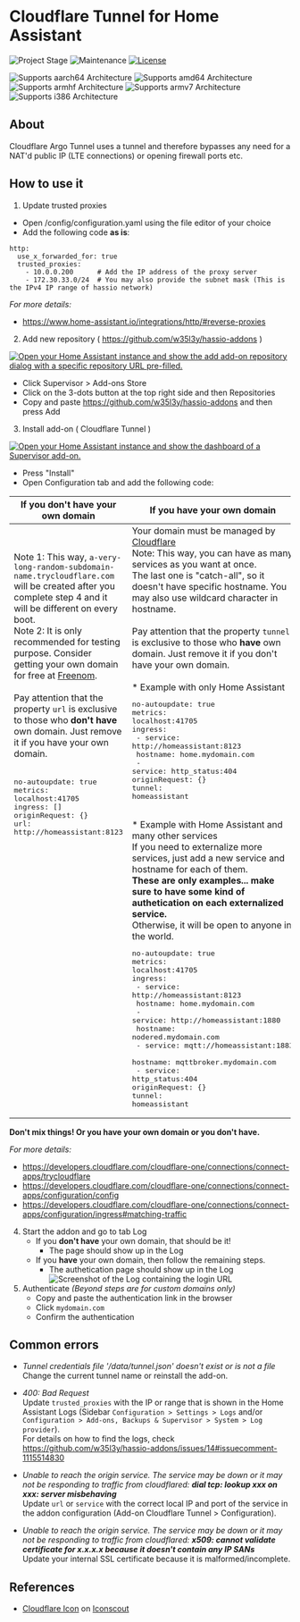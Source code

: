 # Cloudflare Tunnel for Home Assistant

![Project Stage][project-stage-shield]
![Maintenance][maintenance-shield]
[![License][license-shield]][license]

![Supports aarch64 Architecture][aarch64-shield]
![Supports amd64 Architecture][amd64-shield]
![Supports armhf Architecture][armhf-shield]
![Supports armv7 Architecture][armv7-shield]
![Supports i386 Architecture][i386-shield]

## About

Cloudflare Argo Tunnel uses a tunnel and therefore bypasses any need for a NAT'd public IP (LTE connections) or opening firewall ports etc.

## How to use it

1. Update trusted proxies<br />

- Open /config/configuration.yaml using the file editor of your choice
- Add the following code **as is**:

```
http:
  use_x_forwarded_for: true
  trusted_proxies:
    - 10.0.0.200      # Add the IP address of the proxy server
    - 172.30.33.0/24  # You may also provide the subnet mask (This is the IPv4 IP range of hassio network)
```

_For more details:_

- https://www.home-assistant.io/integrations/http/#reverse-proxies

2. Add new repository ( https://github.com/w35l3y/hassio-addons )<br />

[![Open your Home Assistant instance and show the add add-on repository dialog with a specific repository URL pre-filled.](https://my.home-assistant.io/badges/supervisor_add_addon_repository.svg)](https://my.home-assistant.io/redirect/supervisor_add_addon_repository/?repository_url=https%3A%2F%2Fgithub.com%2Fw35l3y%2Fhassio-addons)

- Click Supervisor > Add-ons Store<br />
- Click on the 3-dots button at the top right side and then Repositories<br />
- Copy and paste https://github.com/w35l3y/hassio-addons and then press Add<br />

3. Install add-on ( Cloudflare Tunnel )<br />

[![Open your Home Assistant instance and show the dashboard of a Supervisor add-on.](https://my.home-assistant.io/badges/supervisor_addon.svg)](https://my.home-assistant.io/redirect/supervisor_addon/?addon=c50d1fa4_cloudflare_tunnel&repository_url=https%3A%2F%2Fgithub.com%2Fw35l3y%2Fhassio-addons)

- Press "Install"
- Open Configuration tab and add the following code:

| If you don't have your own domain | If you have your own domain |
|---|---|
| Note 1: This way, `a-very-long-random-subdomain-name.trycloudflare.com` will be created after you complete step 4 and it will be different on every boot.<br />Note 2: It is only recommended for testing purpose. Consider getting your own domain for free at [Freenom](https://www.freenom.com).<br /><br />Pay attention that the property `url` is exclusive to those who **don't have** own domain. Just remove it if you have your own domain.<br /><br /><pre>no-autoupdate: true<br />metrics: localhost:41705<br />ingress: []<br />originRequest: {}<br />url: http://homeassistant:8123<br /></pre><br /><br /><br /><br /><br /><br /><br /><br /><br /><br /><br /><br /><br /><br /><br /><br /><br /><br /><br /><br /><br /><br /> | Your domain must be managed by [Cloudflare](https://dash.cloudflare.com/)<br />Note: This way, you can have as many services as you want at once.<br />The last one is "catch-all", so it doesn't have specific hostname. You may also use wildcard character in hostname.<br /><br />Pay attention that the property `tunnel` is exclusive to those who **have** own domain. Just remove it if you don't have your own domain.<br /><br />* Example with only Home Assistant<pre>no-autoupdate: true<br />metrics: localhost:41705<br />ingress:<br />  - service: http://homeassistant:8123<br />    hostname: home.mydomain.com<br />  - service: http_status:404<br />originRequest: {}<br />tunnel: homeassistant<br /></pre><br />* Example with Home Assistant and many other services<br />If you need to externalize more services, just add a new service and hostname for each of them.<br />**These are only examples... make sure to have some kind of authetication on each externalized service.**<br />Otherwise, it will be open to anyone in the world.<br /><pre>no-autoupdate: true<br />metrics: localhost:41705<br />ingress:<br />  - service: http://homeassistant:8123<br />    hostname: home.mydomain.com<br />  - service: http://homeassistant:1880<br />    hostname: nodered.mydomain.com<br />  - service: mqtt://homeassistant:1883<br />    hostname: mqttbroker.mydomain.com<br />  - service: http_status:404<br />originRequest: {}<br />tunnel: homeassistant<br /></pre> |

**Don't mix things! Or you have your own domain or you don't have.**<br />

_For more details:_

- https://developers.cloudflare.com/cloudflare-one/connections/connect-apps/trycloudflare
- https://developers.cloudflare.com/cloudflare-one/connections/connect-apps/configuration/config
- https://developers.cloudflare.com/cloudflare-one/connections/connect-apps/configuration/ingress#matching-traffic

4. Start the addon and go to tab Log<br />
   - If you **don't have** your own domain, that should be it!<br />
     - The page should show up in the Log<br />
   - If you **have** your own domain, then follow the remaining steps.<br />
     - The authetication page should show up in the Log<br />
       ![Screenshot of the Log containing the login URL][log-login-url]
5. Authenticate _(Beyond steps are for custom domains only)_<br />
   - Copy and paste the authentication link in the browser<br />
   - Click `mydomain.com`<br />
   - Confirm the authentication<br />

## Common errors

- _Tunnel credentials file '/data/tunnel.json' doesn't exist or is not a file_<br />
  Change the current tunnel name or reinstall the add-on.<br />

- _400: Bad Request_<br />
  Update `trusted_proxies` with the IP or range that is shown in the Home Assistant Logs (Sidebar `Configuration > Settings > Logs` and/or `Configuration > Add-ons, Backups & Supervisor > System > Log provider`).<br />
  For details on how to find the logs, check https://github.com/w35l3y/hassio-addons/issues/14#issuecomment-1115514830

- _Unable to reach the origin service. The service may be down or it may not be responding to traffic from cloudflared: **dial tcp: lookup xxx on xxx: server misbehaving**_<br />
  Update `url` or `service` with the correct local IP and port of the service in the addon configuration (Add-on Cloudflare Tunnel > Configuration).<br />

- _Unable to reach the origin service. The service may be down or it may not be responding to traffic from cloudflared: **x509: cannot validate certificate for x.x.x.x because it doesn't contain any IP SANs**_<br />
  Update your internal SSL certificate because it is malformed/incomplete.<br />

## References

- <a href="https://iconscout.com/icons/cloudflare" target="_blank">Cloudflare Icon</a> on <a href="https://iconscout.com">Iconscout</a><br />

[aarch64-shield]: https://img.shields.io/badge/aarch64-yes-green.svg
[amd64-shield]: https://img.shields.io/badge/amd64-yes-green.svg
[armhf-shield]: https://img.shields.io/badge/armhf-yes-green.svg
[armv7-shield]: https://img.shields.io/badge/armv7-yes-green.svg
[i386-shield]: https://img.shields.io/badge/i386-yes-green.svg
[commits]: https://github.com/w35l3y/hassio-addons/commits/main
[contributors]: https://github.com/w35l3y/hassio-addons/graphs/contributors
[gitlabci]: https://github.com/w35l3y/hassio-addons/cloudflare_tunnel/pipelines
[home-assistant]: https://home-assistant.io
[issue]: https://github.com/w35l3y/hassio-addons/issues
[license-shield]: https://img.shields.io/github/license/hassio-addons/addon-vscode.svg
[license]: https://github.com/w35l3y/hassio-addons/LICENSE.md
[maintenance-shield]: https://img.shields.io/maintenance/yes/2022.svg
[project-stage-shield]: https://img.shields.io/badge/Project%20Stage-Development-yellowgreen.svg
[releases]: https://github.com/w35l3y/hassio-addons/cloudflare_tunnel/releases
[semver]: http://semver.org/spec/v2.0.0.htm
[log-login-url]: https://github.com/w35l3y/hassio-addons/raw/main/cloudflare_tunnel/resources/img/log-login-url.jpg
[log-tunnel-created]: https://github.com/w35l3y/hassio-addons/raw/main/cloudflare_tunnel/resources/img/log-tunnel-created.jpg
[cloudflare-cname]: https://github.com/w35l3y/hassio-addons/raw/main/cloudflare_tunnel/resources/img/cloudflare-cname.jpg
